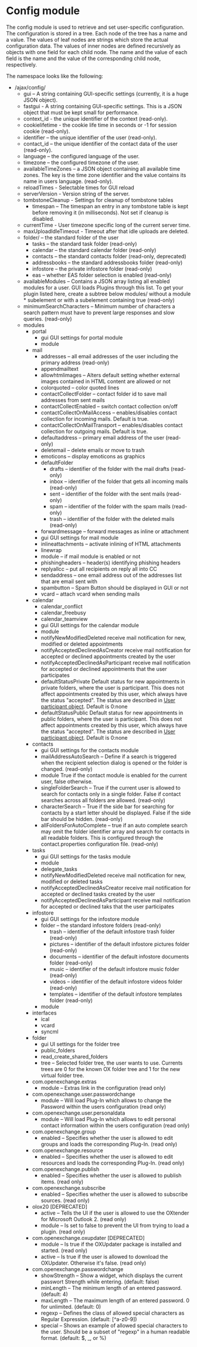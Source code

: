 # Config module
The config module is used to retrieve and set user-specific configuration. The configuration is stored in a tree. Each node of the tree has a name and a value. 
The values of leaf nodes are strings which store the actual configuration data. The values of inner nodes are defined recursively as objects with one field for each child node. 
The name and the value of each field is the name and the value of the corresponding child node, respectively.

The namespace looks like the following:

* /ajax/config/
  * gui – A string containing GUI-specific settings (currently, it is a huge JSON object).
  * fastgui - A string containing GUI-specific settings. This is a JSON object that must be kept small for performance.
  * context_id - the unique identifier of the context (read-only).
  * cookielifetime - the cookie life time in seconds or -1 for session cookie (read-only).
  * identifier – the unique identifier of the user (read-only).
  * contact_id – the unique identifier of the contact data of the user (read-only).
  * language – the configured language of the user.
  * timezone – the configured timezone of the user.
  * availableTimeZones – a JSON object containing all available time zones. The key is the time zone identifier and the value contains its name in users language. (read-only).
  * reloadTimes - Selectable times for GUI reload
  * serverVersion - Version string of the server.
  * tombstoneCleanup - Settings for cleanup of tombstone tables
    * timespan – The timespan an entry in any tombstone table is kept before removing it (in milliseconds). Not set if cleanup is disabled.
  * currentTime - User timezone specific long of the current server time.
  * maxUploadIdleTimeout - Timeout after that idle uploads are deleted.
  * folder/ – the standard folder of the user
    * tasks – the standard task folder (read-only)
    * calendar – the standard calendar folder (read-only)
    * contacts – the standard contacts folder (read-only, deprecated)
    * addressbooks – the standard addressbooks folder (read-only)
    * infostore – the private infostore folder (read-only)
    * eas – whether EAS folder selection is enabled (read-only)
  * availableModules – Contains a JSON array listing all enabled modules for a user. GUI loads Plugins through this list. To get your plugin listed here, create a subtree below modules/ without a module   * subelement or with a subelement containing true (read-only)
  * minimumSearchCharacters – Minimum number of characters a search pattern must have to prevent large responses and slow queries. (read-only)
  * modules
    * portal
      * gui GUI settings for portal module
      * module
    * mail
      * addresses – all email addresses of the user including the primary address (read-only)
      * appendmailtext
      * allowhtmlimages – Alters default setting whether external images contained in HTML content are allowed or not
      * colorquoted – color quoted lines
      * contactCollectFolder – contact folder id to save mail addresses from sent mails
      * contactCollectEnabled – switch contact collection on/off
      * contactCollectOnMailAccess – enables/disables contact collection for incoming mails. Default is true.
      * contactCollectOnMailTransport – enables/disables contact collection for outgoing mails. Default is true.
      * defaultaddress – primary email address of the user (read-only)
      * deletemail – delete emails or move to trash
      * emoticons – display emoticons as graphics
      * defaultFolder
        * drafts – identifier of the folder with the mail drafts (read-only)
        * inbox – identifier of the folder that gets all incoming mails (read-only)
        * sent – identifier of the folder with the sent mails (read-only)
        * spam – identifier of the folder with the spam mails (read-only)
        * trash – identifier of the folder with the deleted mails (read-only)
      * forwardmessage – forward messages as inline or attachment
      * gui GUI settings for mail module
      * inlineattachments – activate inlining of HTML attachments
      * linewrap
      * module – if mail module is enabled or not
      * phishingheaders – header(s) identifying phishing headers
      * replyallcc – put all recipients on reply all into CC
      * sendaddress – one email address out of the addresses list that are email sent with
      * spambutton – Spam Button should be displayed in GUI or not
      * vcard – attach vcard when sending mails
    * calendar
      * calendar_conflict
      * calendar_freebusy
      * calendar_teamview
      * gui GUI settings for the calendar module
      * module
      * notifyNewModifiedDeleted receive mail notification for new, modified or deleted appointments
      * notifyAcceptedDeclinedAsCreator receive mail notification for accepted or declined appointments created by the user
      * notifyAcceptedDeclinedAsParticipant receive mail notification for accepted or declined appointments that the user participates
      * defaultStatusPrivate Default status for new appointments in private folders, where the user is participant. This does not affect appointments created by this user, which always have the status "accepted". The status are described in [User participant object](#user-participant-object). Default is 0:none 
      * defaultStatusPublic Default status for new appointments in public folders, where the user is participant. This does not affect appointments created by this user, which always have the status "accepted". The status are described in [User participant object](#user-participant-object). Default is 0:none
    * contacts
      * gui GUI settings for the contacts module
      * mailAddressAutoSearch – Define if a search is triggered when the recipient selection dialog is opened or the folder is changed. (read-only)
      * module True if the contact module is enabled for the current user, false otherwise.
      * singleFolderSearch – True if the current user is allowed to search for contacts only in a single folder. False if contact searches across all folders are allowed. (read-only)
      * characterSearch – True if the side bar for searching for contacts by a start letter should be displayed. False if the side bar should be hidden. (read-only)
      * allFoldersForAutoComplete – true if an auto complete search may omit the folder identifier array and search for contacts in all readable folders. This is configured through the contact.properties configuration file. (read-only)
    * tasks
      * gui GUI settings for the tasks module
      * module
      * delegate_tasks
      * notifyNewModifiedDeleted receive mail notification for new, modified or deleted tasks
      * notifyAcceptedDeclinedAsCreator receive mail notification for accepted or declined tasks created by the user
      * notifyAcceptedDeclinedAsParticipant receive mail notification for accepted or declined taks that the user participates
    * infostore
      * gui GUI settings for the infostore module
      * folder – the standard infostore folders (read-only)
        * trash – identifier of the default infostore trash folder (read-only)
        * pictures – identifier of the default infostore pictures folder (read-only)
        * documents – identifier of the default infostore documents folder (read-only)
        * music – identifier of the default infostore music folder (read-only)
        * videos – identifier of the default infostore videos folder (read-only)
        * templates – identifier of the default infostore templates folder (read-only)
      * module
    * interfaces
      * ical
      * vcard
      * syncml
    * folder
      * gui UI settings for the folder tree
      * public_folders
      * read_create_shared_folders
      * tree – Selected folder tree, the user wants to use. Currents trees are 0 for the known OX folder tree and 1 for the new virtual folder tree.
    * com.openexchange.extras
      * module – Extras link in the configuration (read only)
    * com.openexchange.user.passwordchange
      * module – Will load Plug-In which allows to change the Password within the users configuration (read only)
    * com.openexchange.user.personaldata
      * module – Will load Plug-In which allows to edit personal contact information within the users configuration (read only)
    * com.openexchange.group
      * enabled – Specifies whether the user is allowed to edit groups and loads the corresponding Plug-In. (read only)
    * com.openexchange.resource
      * enabled – Specifies whether the user is allowed to edit resources and loads the corresponding Plug-In. (read only)
    * com.openexchange.publish
      * enabled – Specifies whether the user is allowed to publish items. (read only)
    * com.openexchange.subscribe
      * enabled – Specifies whether the user is allowed to subscribe sources. (read only)
    * olox20 [DEPRECATED]
      * active – Tells the UI if the user is allowed to use the OXtender for Microsoft Outlook 2. (read only)
      * module – Is set to false to prevent the UI from trying to load a plugin. (read only)
    * com.openexchange.oxupdater [DEPRECATED]
      * module – Is true if the OXUpdater package is installed and started. (read only)
      * active – Is true if the user is allowed to download the OXUpdater. Otherwise it's false. (read only)
    * com.openexchange.passwordchange
      * showStrength – Show a widget, which displays the current passwort Strength while entering. (default: false)
      * minLength – The minimum length of an entered password. (default: 4)
      * maxLength – The maximum length of an entered password. 0 for unlimited. (default: 0)
      * regexp – Defines the class of allowed special characters as Regular Expression. (default: [^a-z0-9])
      * special – Shows an example of allowed special characters to the user. Should be a subset of "regexp" in a human readable format. (default: $, _, or %)